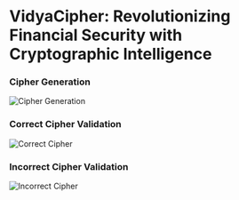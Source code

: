 # VidyaCipher: Revolutionizing Financial Security with Cryptographic Intelligence
### Cipher Generation
![Cipher Generation](https://github.com/user-attachments/assets/e4a802e7-83ce-4f10-aef2-11dac86fa2cf)
### Correct Cipher Validation
![Correct Cipher](https://github.com/user-attachments/assets/11c7ea20-f383-4ca9-a1c9-86f1765585b3)
### Incorrect Cipher Validation
![Incorrect Cipher](https://github.com/user-attachments/assets/310ba0c5-768b-4979-ad2b-b136f4a08b53)
